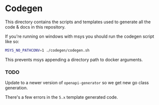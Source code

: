 # Codegen

This directory contains the scripts and templates used to generate all the code & docs in this repository.

If you're running on windows with msys you should run the codegen script like so:

```sh
MSYS_NO_PATHCONV=1 ./codegen/codegen.sh
```

This prevents msys appending a directory path to docker arguments.

### TODO

Update to a newer version of `openapi-generator` so we get new go class generation.

There's a few errors in the `5.x` template generated code.
